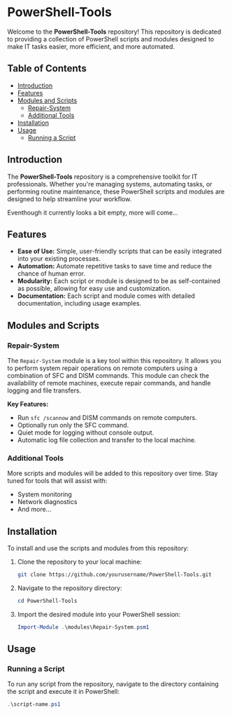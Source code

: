 # PowerShell-Tools

Welcome to the **PowerShell-Tools** repository! This repository is dedicated to providing a collection of PowerShell scripts and modules designed to make IT tasks easier, more efficient, and more automated.

## Table of Contents

- [Introduction](#introduction)
- [Features](#features)
- [Modules and Scripts](#modules-and-scripts)
  - [Repair-System](#repair-system)
  - [Additional Tools](#additional-tools)
- [Installation](#installation)
- [Usage](#usage)
  - [Running a Script](#running-a-script)


## Introduction

The **PowerShell-Tools** repository is a comprehensive toolkit for IT professionals. Whether you're managing systems, automating tasks, or performing routine maintenance, these PowerShell scripts and modules are designed to help streamline your workflow.

Eventhough it currently looks a bit empty, more will come... 

## Features

- **Ease of Use:** Simple, user-friendly scripts that can be easily integrated into your existing processes.
- **Automation:** Automate repetitive tasks to save time and reduce the chance of human error.
- **Modularity:** Each script or module is designed to be as self-contained as possible, allowing for easy use and customization.
- **Documentation:** Each script and module comes with detailed documentation, including usage examples.

## Modules and Scripts

### Repair-System

The `Repair-System` module is a key tool within this repository. It allows you to perform system repair operations on remote computers using a combination of SFC and DISM commands. This module can check the availability of remote machines, execute repair commands, and handle logging and file transfers.

**Key Features:**
- Run `sfc /scannow` and DISM commands on remote computers.
- Optionally run only the SFC command.
- Quiet mode for logging without console output.
- Automatic log file collection and transfer to the local machine.

### Additional Tools

More scripts and modules will be added to this repository over time. Stay tuned for tools that will assist with:

- System monitoring
- Network diagnostics
- And more...

## Installation

To install and use the scripts and modules from this repository:

1. Clone the repository to your local machine:

    ```bash
    git clone https://github.com/yourusername/PowerShell-Tools.git
    ```

2. Navigate to the repository directory:

    ```powershell
    cd PowerShell-Tools
    ```

3. Import the desired module into your PowerShell session:

    ```powershell
    Import-Module .\modules\Repair-System.psm1
    ```

## Usage

### Running a Script

To run any script from the repository, navigate to the directory containing the script and execute it in PowerShell:

```powershell
.\script-name.ps1

